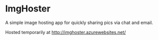 # ImgHoster
A simple image hosting app for quickly sharing pics via chat and email.

Hosted temporarily at http://imghoster.azurewebsites.net/
